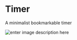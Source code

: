 Timer
=====
A minimalist bookmarkable timer

![enter image description here](http://i.imgur.com/bMfj94m.gif)

